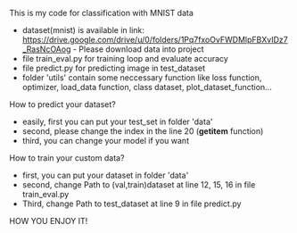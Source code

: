 This is my code for classification with MNIST data

+ dataset(mnist) is available in link: https://drive.google.com/drive/u/0/folders/1Pq7fxoOvFWDMlpFBXvIDz7_RasNcOAog - Please download data into project
+ file train_eval.py for training loop and evaluate accuracy
+ file predict.py for predicting image in test_dataset
+ folder 'utils' contain some neccessary function like loss function, optimizer, load_data function, class dataset, plot_dataset_function...

How to predict your dataset?
+ easily, first you can put your test_set in folder 'data'
+ second, please change the index in the line 20 (__getitem__ function)
+ third, you can change your model if you want

How to train your custom data?
+ first, you can put your dataset in folder 'data'
+ second, change Path to (val,train)dataset at line 12, 15, 16 in file train_eval.py
+ Third, change Path to test_dataset at line 9 in file predict.py

HOW YOU ENJOY IT!
